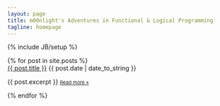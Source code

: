 ```yaml
---
layout: page
title: m00nlight's Adventures in Functional & Logical Programming
tagline: homepage
---
```

{% include JB/setup %}


<div class="posts">
  {% for post in site.posts %}
    <div class="post-entry">
      <a href="{{ BASE_PATH }}{{ post.url }}">{{ post.title }}</a>
      <span class="date">{{ post.date | date_to_string }}</span>
      <p>
        {{ post.excerpt }}
        <a class="read-more" href="{{ BASE_PATH }}{{ post.url }}"
           style="font-size:11px">
          Read more &raquo;
        </a>
      </p>
    </div>
  {% endfor %}
</div>
